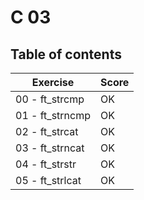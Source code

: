# C 03

## Table of contents

Exercise			| Score  
--------------------|--------
00 - ft_strcmp		| OK
01 - ft_strncmp		| OK
02 - ft_strcat 		| OK
03 - ft_strncat		| OK
04 - ft_strstr		| OK
05 - ft_strlcat		| OK